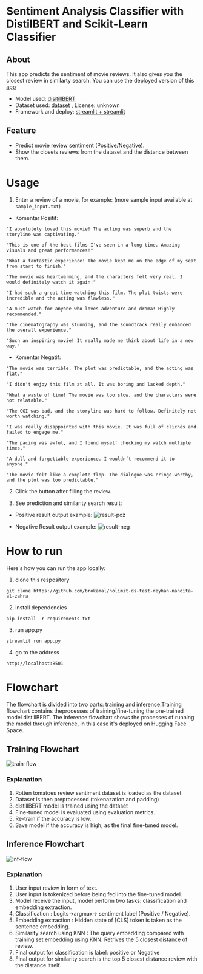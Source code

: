 # Sentiment Analysis Classifier with DistilBERT and Scikit-Learn Classifier
## About
This app predicts the sentiment of movie reviews. It also gives you the closest review in similarty search. You can use the deployed version of this [app](https://nolimit-ds-test-reyhan-nandita-al-zahra-dq4eb8wx2dya4vtdg56nv5.streamlit.app/)
- Model used: [disitillBERT](https://huggingface.co/distilbert/distilbert-base-uncased) 
- Dataset used: [dataset](https://www.kaggle.com/datasets/lakshmi25npathi/imdb-dataset-of-50k-movie-reviews) , License: unknown
- Framework and deploy: [streamlit + streamlit]()

## Feature
- Predict movie review sentiment (Positive/Negative).
- Show the closets reviews from the dataset and the distance between them.



# Usage 
1. Enter a review of a movie, for example: (more sample input available at `sample_input.txt`)
- Komentar Positif:
```
"I absolutely loved this movie! The acting was superb and the storyline was captivating."
```
```
"This is one of the best films I've seen in a long time. Amazing visuals and great performances!"
```
```
"What a fantastic experience! The movie kept me on the edge of my seat from start to finish."
```
```
"The movie was heartwarming, and the characters felt very real. I would definitely watch it again!"
```
```
"I had such a great time watching this film. The plot twists were incredible and the acting was flawless."
```
```
"A must-watch for anyone who loves adventure and drama! Highly recommended."
```
```
"The cinematography was stunning, and the soundtrack really enhanced the overall experience."
```
```
"Such an inspiring movie! It really made me think about life in a new way."
```


- Komentar Negatif:
```
"The movie was terrible. The plot was predictable, and the acting was flat."
```
```
"I didn't enjoy this film at all. It was boring and lacked depth."
```
```
"What a waste of time! The movie was too slow, and the characters were not relatable."
```
```
"The CGI was bad, and the storyline was hard to follow. Definitely not worth watching."
```
```
"I was really disappointed with this movie. It was full of clichés and failed to engage me."
```
```
"The pacing was awful, and I found myself checking my watch multiple times."
```
```
"A dull and forgettable experience. I wouldn’t recommend it to anyone."
```
```
"The movie felt like a complete flop. The dialogue was cringe-worthy, and the plot was too predictable."
```

2. Click the button after filling the review.

3. See prediction and similarity search result: 

- Positive result output example:
![result-poz](/docs/negreview.png)


- Negative Result output example:
![result-neg](/docs/pozreview.png)


# How to run
Here's how you can run the app locally:

1. clone this respository 
```
git clone https://github.com/brokamal/nolimit-ds-test-reyhan-nandita-al-zahra
```
2. install dependencies
```
pip install -r requirements.txt
```
3. run app.py
```
streamlit run app.py
```
4. go to the address
```
http://localhost:8501
```

# Flowchart 
The flowchart is divided into two parts: training and inference.Training flowchart contains theprocesses of training/fine-tuning the pre-trained model distillBERT. The Inference flowchart shows the processes of running the model through inference, in this case it's deployed on Hugging Face Space. 
## Training Flowchart
![train-flow](/docs/train.png)
### Explanation 
1. Rotten tomatoes review sentiment dataset is loaded as the dataset
2. Dataset is then preprocessed (tokenazation and padding)
3. distillBERT model is trained using the dataset 
4. Fine-tuned model is evaluated using evaluation metrics. 
5. Re-train if the accuracy is low.
6. Save model if the accuracy is high, as the final fine-tuned model.



## Inference Flowchart
![inf-flow](/docs/inference.png)
### Explanation
1. User input review in form of text.
2. User input is tokenized before being fed into the fine-tuned model.
3. Model receive the input, model perform two tasks: classification and embedding extraction.
4. Classification :  Logits->argmax-> sentiment label (Positive / Negative).
5. Embedding extraction : Hidden state of [CLS] token is taken as the sentence embedding.
6. Similarity search using KNN : The query embedding compared with training set embedding using KNN. Retrives the 5 closest distance of review.
7. Final output for classification is label: positive or Negative
8. Final output for similarity search is the top 5 closest distance review with the distance itself.



